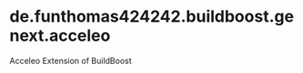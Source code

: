 de.funthomas424242.buildboost.genext.acceleo
============================================

Acceleo Extension of BuildBoost